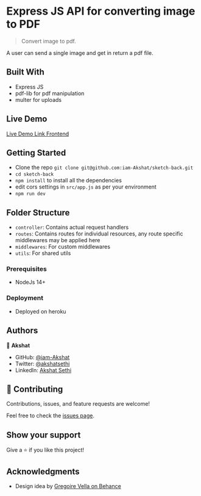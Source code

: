 # Express JS API for converting image to PDF

> Convert image to pdf.

A user can send a single image and get in return a pdf file.


## Built With

- Express JS
- pdf-lib for pdf manipulation
- multer for uploads

## Live Demo

[Live Demo Link Frontend](https://gallant-thompson-dcb12f.netlify.app/)


## Getting Started
- Clone the repo `git clone git@github.com:iam-Akshat/sketch-back.git`
- `cd sketch-back`
- `npm install` to install all the dependencies
- edit cors settings in  `src/app.js` as per your environment
- `npm run dev`

## Folder Structure
- `controller`: Contains actual request handlers
- `routes`: Contains routes for individual resources, any route specific middlewares may be       applied here
- `middlewares`: For custom middlewares
- `utils`: For shared utils
### Prerequisites
- NodeJs 14+ 

### Deployment

- Deployed on heroku

## Authors

👤 **Akshat**

- GitHub: [@iam-Akshat](https://github.com/iam-Akshat)
- Twitter: [@akshatsethi](https://twitter.com/akshatsethi)
- LinkedIn: [Akshat Sethi](https://linkedin.com/in/akshatsethi)

## 🤝 Contributing

Contributions, issues, and feature requests are welcome!

Feel free to check the [issues page](issues/).

## Show your support

Give a ⭐️ if you like this project!

## Acknowledgments

- Design idea by [Gregoire Vella on Behance](https://www.behance.net/gregoirevella)


